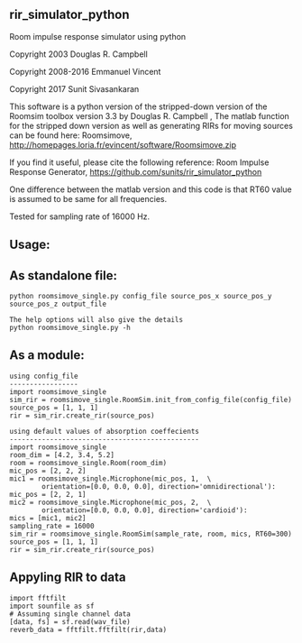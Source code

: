 rir_simulator_python
--------------------
Room impulse response simulator using python

Copyright 2003 Douglas R. Campbell

Copyright 2008-2016 Emmanuel Vincent

Copyright 2017 Sunit Sivasankaran

 This software is a python version of the stripped-down version of the Roomsim toolbox version 3.3 by Douglas R. Campbell ,
 The matlab function for the stripped down version as well as generating RIRs for moving sources can be found here:
Roomsimove, http://homepages.loria.fr/evincent/software/Roomsimove.zip
 
If you find it useful, please cite the following reference:
Room Impulse Response Generator, https://github.com/sunits/rir_simulator_python


One  difference between the matlab version and this code is that 
RT60 value is assumed to be same for all frequencies.

Tested for sampling rate of 16000 Hz. 

Usage:
-------

As standalone file:
------------------
    python roomsimove_single.py config_file source_pos_x source_pos_y source_pos_z output_file

    The help options will also give the details
    python roomsimove_single.py -h
    
As a module:
------------
    using config_file
    -----------------
    import roomsimove_single
    sim_rir = roomsimove_single.RoomSim.init_from_config_file(config_file)
    source_pos = [1, 1, 1]
    rir = sim_rir.create_rir(source_pos)

    using default values of absorption coeffecients
    -----------------------------------------------
    import roomsimove_single
    room_dim = [4.2, 3.4, 5.2]
    room = roomsimove_single.Room(room_dim)
    mic_pos = [2, 2, 2]
    mic1 = roomsimove_single.Microphone(mic_pos, 1,  \
            orientation=[0.0, 0.0, 0.0], direction='omnidirectional'):
    mic_pos = [2, 2, 1]
    mic2 = roomsimove_single.Microphone(mic_pos, 2,  \
            orientation=[0.0, 0.0, 0.0], direction='cardioid'):
    mics = [mic1, mic2]
    sampling_rate = 16000
    sim_rir = roomsimove_single.RoomSim(sample_rate, room, mics, RT60=300)
    source_pos = [1, 1, 1]
    rir = sim_rir.create_rir(source_pos)

Appyling RIR to data
-------------------
    import fftfilt
    import sounfile as sf
    # Assuming single channel data
    [data, fs] = sf.read(wav_file)
    reverb_data = fftfilt.fftfilt(rir,data)



    
